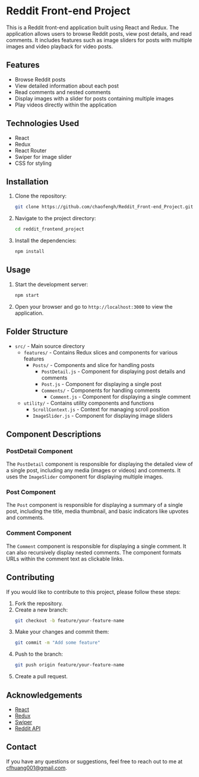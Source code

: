 # Reddit Front-end Project

This is a Reddit front-end application built using React and Redux. The application allows users to browse Reddit posts, view post details, and read comments. It includes features such as image sliders for posts with multiple images and video playback for video posts.

## Features

- Browse Reddit posts
- View detailed information about each post
- Read comments and nested comments
- Display images with a slider for posts containing multiple images
- Play videos directly within the application

## Technologies Used

- React
- Redux
- React Router
- Swiper for image slider
- CSS for styling

## Installation

1. Clone the repository:
    ```sh
    git clone https://github.com/chaofengh/Reddit_Front-end_Project.git
    ```

2. Navigate to the project directory:
    ```sh
    cd reddit_frontend_project
    ```

3. Install the dependencies:
    ```sh
    npm install
    ```

## Usage

1. Start the development server:
    ```sh
    npm start
    ```

2. Open your browser and go to `http://localhost:3000` to view the application.

## Folder Structure

- `src/` - Main source directory
  - `features/` - Contains Redux slices and components for various features
    - `Posts/` - Components and slice for handling posts
      - `PostDetail.js` - Component for displaying post details and comments
      - `Post.js` - Component for displaying a single post
      - `Comments/` - Components for handling comments
        - `Comment.js` - Component for displaying a single comment
  - `utility/` - Contains utility components and functions
    - `ScrollContext.js` - Context for managing scroll position
    - `ImageSlider.js` - Component for displaying image sliders

## Component Descriptions

### PostDetail Component

The `PostDetail` component is responsible for displaying the detailed view of a single post, including any media (images or videos) and comments. It uses the `ImageSlider` component for displaying multiple images.

### Post Component

The `Post` component is responsible for displaying a summary of a single post, including the title, media thumbnail, and basic indicators like upvotes and comments.

### Comment Component

The `Comment` component is responsible for displaying a single comment. It can also recursively display nested comments. The component formats URLs within the comment text as clickable links.

## Contributing

If you would like to contribute to this project, please follow these steps:

1. Fork the repository.
2. Create a new branch:
    ```sh
    git checkout -b feature/your-feature-name
    ```
3. Make your changes and commit them:
    ```sh
    git commit -m "Add some feature"
    ```
4. Push to the branch:
    ```sh
    git push origin feature/your-feature-name
    ```
5. Create a pull request.


## Acknowledgements

- [React](https://reactjs.org/)
- [Redux](https://redux.js.org/)
- [Swiper](https://swiperjs.com/)
- [Reddit API](https://www.reddit.com/dev/api/)

## Contact

If you have any questions or suggestions, feel free to reach out to me at cfhuang001@gmail.com.
